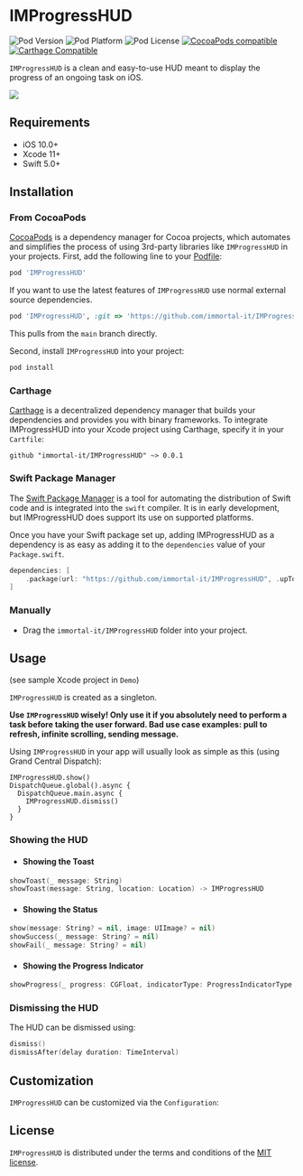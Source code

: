 # IMProgressHUD

![Pod Version](https://img.shields.io/cocoapods/v/IMProgressHUD.svg?style=flat)
![Pod Platform](https://img.shields.io/cocoapods/p/IMProgressHUD.svg?style=flat)
![Pod License](https://img.shields.io/cocoapods/l/IMProgressHUD.svg?style=flat)
[![CocoaPods compatible](https://img.shields.io/badge/CocoaPods-compatible-green.svg?style=flat)](https://cocoapods.org)
[![Carthage Compatible](https://img.shields.io/badge/Carthage-compatible-4BC51D.svg?style=flat)](https://github.com/Carthage/Carthage)

`IMProgressHUD` is a clean and easy-to-use HUD meant to display the progress of an ongoing task on iOS.

<img src="https://github.com/immortal-it/IMProgressHUD/tree/main/Gifs/demon001.gif">

## Requirements

- iOS 10.0+
- Xcode 11+
- Swift 5.0+

## Installation

### From CocoaPods

[CocoaPods](http://cocoapods.org) is a dependency manager for Cocoa projects, which automates and simplifies the process of using 3rd-party libraries like `IMProgressHUD` in your projects. First, add the following line to your [Podfile](http://guides.cocoapods.org/using/using-cocoapods.html):

```ruby
pod 'IMProgressHUD'
```

If you want to use the latest features of `IMProgressHUD` use normal external source dependencies.

```ruby
pod 'IMProgressHUD', :git => 'https://github.com/immortal-it/IMProgressHUD.git'
```

This pulls from the `main` branch directly.

Second, install `IMProgressHUD` into your project:

```ruby
pod install
```

### Carthage

[Carthage](https://github.com/Carthage/Carthage) is a decentralized dependency manager that builds your dependencies and provides you with binary frameworks. To integrate IMProgressHUD into your Xcode project using Carthage, specify it in your `Cartfile`:

```ogdl
github "immortal-it/IMProgressHUD" ~> 0.0.1
```

### Swift Package Manager

The [Swift Package Manager](https://swift.org/package-manager/) is a tool for automating the distribution of Swift code and is integrated into the `swift` compiler. It is in early development, but IMProgressHUD does support its use on supported platforms.

Once you have your Swift package set up, adding IMProgressHUD as a dependency is as easy as adding it to the `dependencies` value of your `Package.swift`.

```swift
dependencies: [
    .package(url: "https://github.com/immortal-it/IMProgressHUD", .upToNextMajor(from: "0.0.1"))
]
```

### Manually

* Drag the `immortal-it/IMProgressHUD` folder into your project.

## Usage

(see sample Xcode project in `Demo`)

`IMProgressHUD` is created as a singleton.

**Use `IMProgressHUD` wisely! Only use it if you absolutely need to perform a task before taking the user forward. Bad use case examples: pull to refresh, infinite scrolling, sending message.**

Using `IMProgressHUD` in your app will usually look as simple as this (using Grand Central Dispatch):

```
IMProgressHUD.show()
DispatchQueue.global().async {
  DispatchQueue.main.async {
    IMProgressHUD.dismiss()
  }
}
```

### Showing the HUD

- #### Showing the Toast
```swift
showToast(_ message: String)
showToast(message: String, location: Location) -> IMProgressHUD
```
- #### Showing the Status
```swift
show(message: String? = nil, image: UIImage? = nil)
showSuccess(_ message: String? = nil)
showFail(_ message: String? = nil)
```

- #### Showing the Progress Indicator
```swift
showProgress(_ progress: CGFloat, indicatorType: ProgressIndicatorType = .default, message: String? = nil)
```

### Dismissing the HUD

The HUD can be dismissed using:

```swift
dismiss()
dismissAfter(delay duration: TimeInterval)
```

## Customization

`IMProgressHUD` can be customized via the `Configuration`:

## License

`IMProgressHUD` is distributed under the terms and conditions of the [MIT license](https://github.com/immortal-it/IMProgressHUD/LICENSE).
